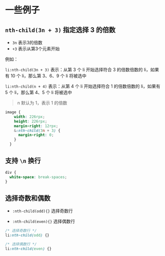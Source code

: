 <!--
 * @Descripttion: 
 * @version: 
 * @Author: qiuxchao
 * @Date: 2022-08-25 16:43:26
 * @LastEditors: qiuxchao
 * @LastEditTime: 2022-09-06 19:48:08
-->
# 一些例子

## `nth-child(3n + 3)` 指定选择 3 的倍数

- `3n` 表示3的倍数
- `+3` 表示从第3个元素开始

例如：

`li:nth-child(3n + 3)` 表示：从第 3 个 li 开始选择符合 3 的倍数倍数的 li，如果有 10 个 li，那么第 3、6、9 个 li 将被选中

`li:nth-child(n + 4)` 表示：从第 4 个 li 开始选择符合 1 的倍数倍数的 li，如果有 5 个 li，那么第 4、5 个 li 将被选中

> n 默认为 1，表示 1 的倍数

```css
image {
    width: 226rpx;
    height: 226rpx;
    margin-right: 12rpx;
    &:nth-child(3n + 3) {
      margin-right: 0;
    }
  }
```

## 支持 `\n` 换行

```css
div {
  white-space: break-spaces;
}
```

## 选择奇数和偶数

- `:nth-child(odd){}` 选择奇数行

- `:nth-child(even){}` 选择偶数行

```css
/* 选择奇数行 */
li:nth-child(odd) {}

/* 选择偶数行 */
li:nth-child(even) {}
```